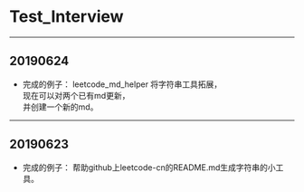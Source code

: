 # Test_Interview



---
## 20190624

* 完成的例子：
leetcode_md_helper
将字符串工具拓展，  
现在可以对两个已有md更新，  
并创建一个新的md。  

---
## 20190623

* 完成的例子：
帮助github上leetcode-cn的README.md生成字符串的小工具。  

